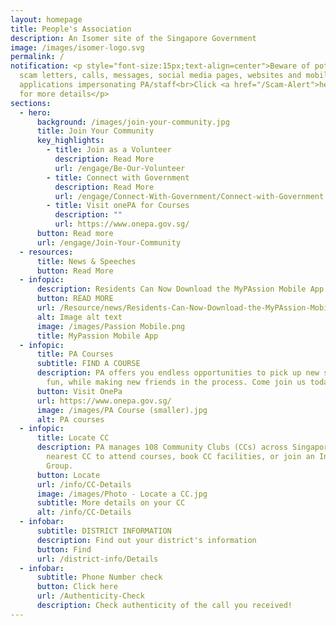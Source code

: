 ```yaml
---
layout: homepage
title: People's Association
description: An Isomer site of the Singapore Government
image: /images/isomer-logo.svg
permalink: /
notification: <p style="font-size:15px;text-align=center">Beware of potential
  scam letters, calls, messages, social media pages, websites and mobile
  applications impersonating PA/staff<br>Click <a href="/Scam-Alert">here</a>
  for more details</p>
sections:
  - hero:
      background: /images/join-your-community.jpg
      title: Join Your Community
      key_highlights:
        - title: Join as a Volunteer
          description: Read More
          url: /engage/Be-Our-Volunteer
        - title: Connect with Government
          description: Read More
          url: /engage/Connect-With-Government/Connect-with-Government
        - title: Visit onePA for Courses
          description: ""
          url: https://www.onepa.gov.sg/
      button: Read more
      url: /engage/Join-Your-Community
  - resources:
      title: News & Speeches
      button: Read More
  - infopic:
      description: Residents Can Now Download the MyPAssion Mobile App on Their Phones
      button: READ MORE
      url: /Resource/news/Residents-Can-Now-Download-the-MyPAssion-Mobile-App-on-Their-Phones
      alt: Image alt text
      image: /images/Passion Mobile.png
      title: MyPassion Mobile App
  - infopic:
      title: PA Courses
      subtitle: FIND A COURSE
      description: PA offers you endless opportunities to pick up new skills, have
        fun, while making new friends in the process. Come join us today!
      button: Visit OnePa
      url: https://www.onepa.gov.sg/
      image: /images/PA Course (smaller).jpg
      alt: PA courses
  - infopic:
      title: Locate CC
      description: PA manages 108 Community Clubs (CCs) across Singapore. Visit your
        nearest CC to attend courses, book CC facilities, or join an Interest
        Group.
      button: Locate
      url: /info/CC-Details
      image: /images/Photo - Locate a CC.jpg
      subtitle: More details on your CC
      alt: /info/CC-Details
  - infobar:
      subtitle: DISTRICT INFORMATION
      description: Find out your district's information
      button: Find
      url: /district-info/Details
  - infobar:
      subtitle: Phone Number check
      button: Click here
      url: /Authenticity-Check
      description: Check authenticity of the call you received!
---
```


